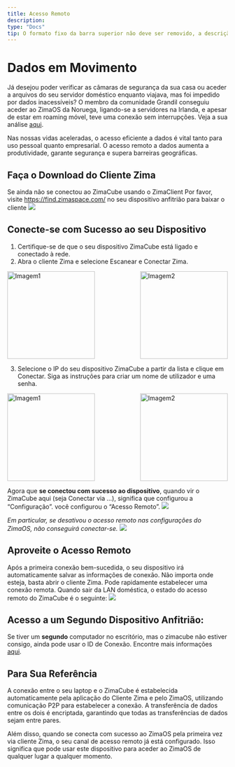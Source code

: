 ```yaml
---
title: Acesso Remoto
description: 
type: "Docs"
tip: O formato fixo da barra superior não deve ser removido, a descrição é para o artigo, se não preenchida, será extraído o primeiro parágrafo do conteúdo.
---
```

# Dados em Movimento
Já desejou poder verificar as câmaras de segurança da sua casa ou aceder a arquivos do seu servidor doméstico enquanto viajava, mas foi impedido por dados inacessíveis? O membro da comunidade Grandil conseguiu aceder ao ZimaOS da Noruega, ligando-se a servidores na Irlanda, e apesar de estar em roaming móvel, teve uma conexão sem interrupções. Veja a sua análise [aqui](https://www.youtube.com/watch?v=ZDmO2h0tE0c).

Nas nossas vidas aceleradas, o acesso eficiente a dados é vital tanto para uso pessoal quanto empresarial. O acesso remoto a dados aumenta a produtividade, garante segurança e supera barreiras geográficas.

## Faça o Download do Cliente Zima
Se ainda não se conectou ao ZimaCube usando o ZimaClient
Por favor, visite https://find.zimaspace.com/ no seu dispositivo anfitrião para baixar o cliente
![](https://manage.icewhale.io/api/static/docs/1728381740811_image.png)
## Conecte-se com Sucesso ao seu Dispositivo
1. Certifique-se de que o seu dispositivo ZimaCube está ligado e conectado à rede.
2. Abra o cliente Zima e selecione Escanear e Conectar Zima.
<div style="display: flex; justify-content: space-between;">
  <img src="https://manage.icewhale.io/api/static/docs/1728439070524_image.png" alt="Imagem1" style="height: 200px; object-fit: cover; margin-right: 10px;" />
  <img src="https://manage.icewhale.io/api/static/docs/1728439097159_image.png" alt="Imagem2" style="height: 200px; object-fit: cover;" />
</div>

3. Selecione o IP do seu dispositivo ZimaCube a partir da lista e clique em Conectar. Siga as instruções para criar um nome de utilizador e uma senha.
<div style="display: flex; justify-content: space-between;">
  <img src="https://manage.icewhale.io/api/static/docs/1728381985338_image.png" alt="Imagem1" style="height: 200px; object-fit: cover; margin-right: 10px;" />
  <img src="https://manage.icewhale.io/api/static/docs/1728381994632_image.png" alt="Imagem2" style="height: 200px; object-fit: cover;" />
</div>

Agora que **se conectou com sucesso ao dispositivo**, quando vir o ZimaCube aqui (seja Conectar via ...), significa que configurou a “Configuração”. você configurou o “Acesso Remoto”.
![](https://manage.icewhale.io/api/static/docs/1728459310497_image.png)

*Em particular, se desativou o acesso remoto nas configurações do ZimaOS, não conseguirá conectar-se.*
![](https://manage.icewhale.io/api/static/docs/1728459277560_image.png)

## Aproveite o Acesso Remoto
Após a primeira conexão bem-sucedida, o seu dispositivo irá automaticamente salvar as informações de conexão. Não importa onde esteja, basta abrir o cliente Zima. Pode rapidamente estabelecer uma conexão remota.
Quando sair da LAN doméstica, o estado do acesso remoto do ZimaCube é o seguinte:
![](https://manage.icewhale.io/api/static/docs/1728382289343_image.png)

## Acesso a um Segundo Dispositivo Anfitrião:
Se tiver um **segundo** computador no escritório, mas o zimacube não estiver consigo, ainda pode usar o ID de Conexão. Encontre mais informações [aqui](https://www.zimaspace.com/docs/zimaos/Features.html#Second-host-device-access).

## Para Sua Referência
A conexão entre o seu laptop e o ZimaCube é estabelecida automaticamente pela aplicação do Cliente Zima e pelo ZimaOS, utilizando comunicação P2P para estabelecer a conexão. A transferência de dados entre os dois é encriptada, garantindo que todas as transferências de dados sejam entre pares.

Além disso, quando se conecta com sucesso ao ZimaOS pela primeira vez via cliente Zima, o seu canal de acesso remoto já está configurado. Isso significa que pode usar este dispositivo para aceder ao ZimaOS de qualquer lugar a qualquer momento.